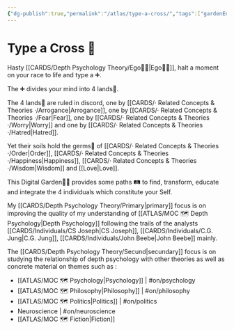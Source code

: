 ```yaml
---
{"dg-publish":true,"permalink":"/atlas/type-a-cross/","tags":["gardenEntry"],"created":"2023-01-02T16:17:52.012+01:00","updated":"2023-05-03T01:20:09.365+02:00"}
---
```


# Type a Cross 💠

Hasty [[CARDS/Depth Psychology Theory/Ego🙋‍♂️\|Ego🙋‍♂️]], halt a moment on your race to life and type a ➕. 

The ➕ divides your mind into 4 lands🌾. 

The 4 lands🌾 are ruled in discord, one by [[CARDS/· Related Concepts & Theories ·/Arrogance\|Arrogance]], one by [[CARDS/· Related Concepts & Theories ·/Fear\|Fear]], one by [[CARDS/· Related Concepts & Theories ·/Worry\|Worry]] and one by [[CARDS/· Related Concepts & Theories ·/Hatred\|Hatred]].

Yet their soils hold the germs🌱 of [[CARDS/· Related Concepts & Theories ·/Order\|Order]], [[CARDS/· Related Concepts & Theories ·/Happiness\|Happiness]], [[CARDS/· Related Concepts & Theories ·/Wisdom\|Wisdom]] and [[Love\|Love]].  

This Digital Garden👩‍🌾 provides some paths 🛤️ to find, transform, educate and integrate the 4 individuals which constitute your Self. 

My [[CARDS/Depth Psychology Theory/Primary\|primary]] focus is on improving the quality of my understanding of [[ATLAS/MOC 🗺️ Depth Psychology\|Depth Psychology]] following the trails of the analysts [[CARDS/Individuals/CS Joseph\|CS Joseph]], [[CARDS/Individuals/C.G. Jung\|C.G. Jung]], [[CARDS/Individuals/John Beebe\|John Beebe]] mainly. 

The [[CARDS/Depth Psychology Theory/Secund\|secundary]] focus is on studying the relationship of depth psychology with other theories as well as concrete material on themes such as : 

- [[ATLAS/MOC 🗺️ Psychology\|Psychology]] | #on/psychology 
- [[ATLAS/MOC 🗺️ Philosophy\|Philosophy]]  | #on/philosophy
- [[ATLAS/MOC 🗺️ Politics\|Politics]] | #on/politics 
- Neuroscience | #on/neuroscience 
- [[ATLAS/MOC 🗺️ Fiction\|Fiction]] 

